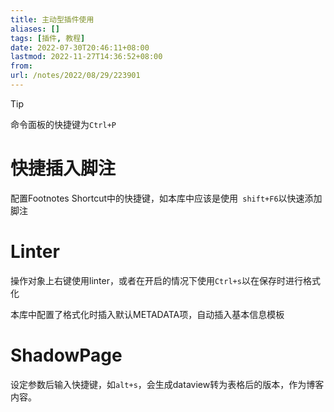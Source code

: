 ```yaml
---
title: 主动型插件使用
aliases: []
tags: [插件, 教程]
date: 2022-07-30T20:46:11+08:00
lastmod: 2022-11-27T14:36:52+08:00
from: 
url: /notes/2022/08/29/223901
---
```

> [!tip]  
> 命令面板的快捷键为`Ctrl+P`

# 快捷插入脚注

配置Footnotes Shortcut中的快捷键，如本库中应该是使用` shift+F6`以快速添加脚注

# Linter

操作对象上右键使用linter，或者在开启的情况下使用`Ctrl+s`以在保存时进行格式化

本库中配置了格式化时插入默认METADATA项，自动插入基本信息模板

# ShadowPage

设定参数后输入快捷键，如`alt+s`，会生成dataview转为表格后的版本，作为博客内容。